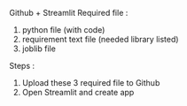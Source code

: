 Github + Streamlit
Required file : 
1. python file (with code)
2. requirement text file (needed library listed)
3. joblib file

Steps : 
1. Upload these 3 required file to Github
2. Open Streamlit and create app
